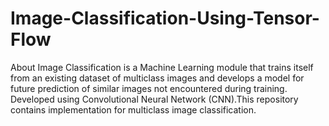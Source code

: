 # Image-Classification-Using-Tensor-Flow
About Image Classification is a Machine Learning module that trains itself from an existing dataset of multiclass images and develops a model for future prediction of similar images not encountered during training. Developed using Convolutional Neural Network (CNN).This repository contains implementation for multiclass image classification.
